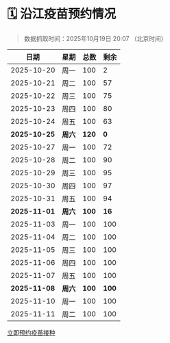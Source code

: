 # 🗓️ 沿江疫苗预约情况

> 数据抓取时间：2025年10月19日 20:07 （北京时间）

| 日期 | 星期 | 总数 | 剩余 |
|------|------|------|------|
| 2025-10-20 | 周一 | 100 | 2 |
| 2025-10-21 | 周二 | 100 | 57 |
| 2025-10-22 | 周三 | 100 | 75 |
| 2025-10-23 | 周四 | 100 | 80 |
| 2025-10-24 | 周五 | 100 | 63 |
| **2025-10-25** | **周六** | **120** | **0** |
| 2025-10-27 | 周一 | 100 | 72 |
| 2025-10-28 | 周二 | 100 | 90 |
| 2025-10-29 | 周三 | 100 | 95 |
| 2025-10-30 | 周四 | 100 | 97 |
| 2025-10-31 | 周五 | 100 | 94 |
| **2025-11-01** | **周六** | **100** | **16** |
| 2025-11-03 | 周一 | 100 | 100 |
| 2025-11-04 | 周二 | 100 | 100 |
| 2025-11-05 | 周三 | 100 | 100 |
| 2025-11-06 | 周四 | 100 | 100 |
| 2025-11-07 | 周五 | 100 | 100 |
| **2025-11-08** | **周六** | **100** | **100** |
| 2025-11-10 | 周一 | 100 | 100 |
| 2025-11-11 | 周二 | 100 | 100 |


<div class="button-container">
<a class="btn" href="http://yfzweb.ishequ.net/#/login" target="_blank">立即预约疫苗接种</a>
</div>
